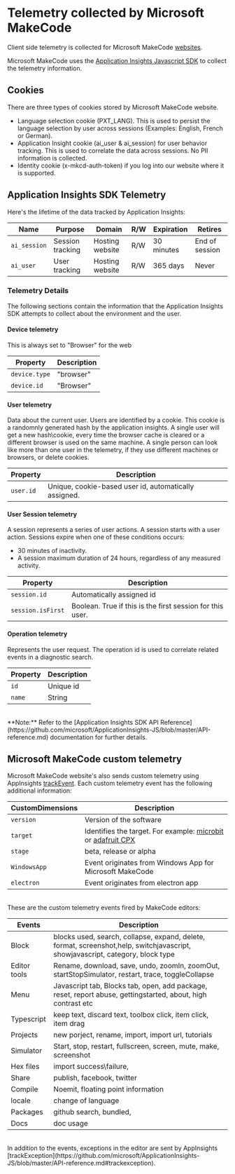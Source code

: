 # Telemetry collected by Microsoft MakeCode

Client side telemetry is collected for Microsoft MakeCode [websites](https://makecode.com).

Microsoft MakeCode uses the [Application Insights Javascript SDK](https://github.com/microsoft/ApplicationInsights-JS) to collect the telemetry information.

## Cookies

There are three types of cookies stored by Microsoft MakeCode website.

- Language selection cookie (PXT_LANG). This is used to persist the language selection by user across sessions (Examples: English, French or German).
- Application Insight cookie (ai_user & ai_session) for user behavior tracking. This is used to correlate the data across sessions. No PII information is collected.
- Identity cookie (x-mkcd-auth-token) if you log into our website where it is supported.

## Application Insights SDK Telemetry

Here's the lifetime of the data tracked by Application Insights:

 |Name |Purpose|	Domain|	R/W|	Expiration|	Retires|
|-----|-------|-------|-------|-----|-------|
|`ai_session`|	Session tracking|	Hosting website|	R/W	|30 minutes|	End of session|
|`ai_user`|	User tracking|	Hosting website|	R/W|	365 days|	Never|


### Telemetry Details

The following sections contain the information that the Application Insights SDK attempts to collect about the environment and the user.

#### Device telemetry

This is always set to "Browser" for the web

Property | Description
---|---
`device.type`  | "browser"
`device.id`	| "Browser"

#### User telemetry

Data about the current user. Users are identified by a cookie. This cookie is a randomnly generated hash by the application insights. A single user will get a new hash\cookie, every time the browser cache is cleared or a different browser is used on the same machine. A single person can look like more than one user in the telemetry, if they use different machines or browsers, or delete cookies.

Property | Description
---|---
`user.id` | Unique, cookie-based user id, automatically assigned.

#### User Session telemetry

A session represents a series of user actions. A session starts with a user action. Sessions expire when one of these conditions occurs:

* 30 minutes of inactivity.
* A session maximum duration of 24 hours, regardless of any measured activity.

Property | Description
---|---
`session.id` | Automatically assigned id
`session.isFirst` | Boolean. True if this is the first session for this user.

#### Operation telemetry

Represents the user request. The operation id is used to correlate related events in a diagnostic search.

Property | Description
---|---
`id` | Unique id
`name` | String

<br/>
**Note:** Refer to the [Application Insights SDK API Reference](https://github.com/microsoft/ApplicationInsights-JS/blob/master/API-reference.md) documentation for further details.

## Microsoft MakeCode custom telemetry

Microsoft MakeCode website's also sends custom telemetry using AppInsights [trackEvent](https://github.com/microsoft/ApplicationInsights-JS/blob/master/API-reference.md#trackevent). Each custom telemetry event has the following additional information:

CustomDimensions | Description
---|---
`version` | Version of the software
`target` | Identifies the target. For example: [microbit](makecode.microbit.org) or [adafruit CPX](makecode.adafruit.com)
`stage` | beta, release or alpha
`WindowsApp` | Event originates from Windows App for Microsoft MakeCode
`electron` | Event originates from electron app
<br/>
These are the custom telemetry events fired by MakeCode editors:

Events | Description
-------|-------
Block | blocks used, search, collapse, expand, delete, format, screenshot,help, switchjavascript, showjavascript, category, block type
Editor tools| Rename, download, save, undo, zoomIn, zoomOut, startStopSimulator, restart, trace, toggleCollapse
Menu | Javascript tab, Blocks tab, open, add package, reset, report abuse, gettingstarted, about, high contrast etc
Typescript | keep text, discard text, toolbox click, item click, item drag
Projects | new porject, rename, import, import url, tutorials
Simulator | Start, stop, restart, fullscreen, screen, mute, make, screenshot
Hex files | import success\failure,
Share | publish, facebook, twitter
Compile | Noemit, floating point information
locale | change of language
Packages | github search, bundled,
Docs | doc usage
<br/>
In addition to the events, exceptions in the editor are sent by AppInsights [trackException](https://github.com/microsoft/ApplicationInsights-JS/blob/master/API-reference.md#trackexception).
